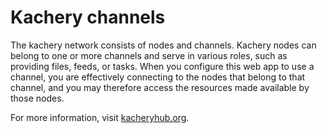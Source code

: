 # Kachery channels

The kachery network consists of nodes and channels. Kachery nodes can belong to one or more channels and serve in various roles, such as providing files, feeds, or tasks. When you configure this web app to use a channel, you are effectively connecting to the nodes that belong to that channel, and you may therefore access the resources made available by those nodes.

For more information, visit [kacheryhub.org](https://kacheryhub.org).